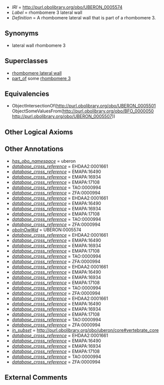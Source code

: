  * *IRI* = http://purl.obolibrary.org/obo/UBERON_0005574
 * *Label* = rhombomere 3 lateral wall
 * *Definition* = A rhombomere lateral wall that is part of a rhombomere 3.

## Synonyms

 * lateral wall rhombomere 3

## Superclasses

 * [rhombomere lateral wall](../../UBERON/01/UBERON_0005501.md)
 * [part_of](../../BFO/50/BFO_0000050.md) some [rhombomere 3](../../UBERON/07/UBERON_0005507.md)

## Equivalencies

 * ObjectIntersectionOf(<http://purl.obolibrary.org/obo/UBERON_0005501> ObjectSomeValuesFrom(<http://purl.obolibrary.org/obo/BFO_0000050> <http://purl.obolibrary.org/obo/UBERON_0005507>))

## Other Logical Axioms


## Other Annotations

 * *[has_obo_namespace](../../ce/oboInOwl#hasOBONamespace.md)* = uberon
 * *[database_cross_reference](../../ef/oboInOwl#hasDbXref.md)* = EHDAA2:0001661
 * *[database_cross_reference](../../ef/oboInOwl#hasDbXref.md)* = EMAPA:16490
 * *[database_cross_reference](../../ef/oboInOwl#hasDbXref.md)* = EMAPA:16934
 * *[database_cross_reference](../../ef/oboInOwl#hasDbXref.md)* = EMAPA:17108
 * *[database_cross_reference](../../ef/oboInOwl#hasDbXref.md)* = TAO:0000994
 * *[database_cross_reference](../../ef/oboInOwl#hasDbXref.md)* = ZFA:0000994
 * *[database_cross_reference](../../ef/oboInOwl#hasDbXref.md)* = EHDAA2:0001661
 * *[database_cross_reference](../../ef/oboInOwl#hasDbXref.md)* = EMAPA:16490
 * *[database_cross_reference](../../ef/oboInOwl#hasDbXref.md)* = EMAPA:16934
 * *[database_cross_reference](../../ef/oboInOwl#hasDbXref.md)* = EMAPA:17108
 * *[database_cross_reference](../../ef/oboInOwl#hasDbXref.md)* = TAO:0000994
 * *[database_cross_reference](../../ef/oboInOwl#hasDbXref.md)* = ZFA:0000994
 * *[oboInOwl#id](../../id/oboInOwl#id.md)* = UBERON:0005574
 * *[database_cross_reference](../../ef/oboInOwl#hasDbXref.md)* = EHDAA2:0001661
 * *[database_cross_reference](../../ef/oboInOwl#hasDbXref.md)* = EMAPA:16490
 * *[database_cross_reference](../../ef/oboInOwl#hasDbXref.md)* = EMAPA:16934
 * *[database_cross_reference](../../ef/oboInOwl#hasDbXref.md)* = EMAPA:17108
 * *[database_cross_reference](../../ef/oboInOwl#hasDbXref.md)* = TAO:0000994
 * *[database_cross_reference](../../ef/oboInOwl#hasDbXref.md)* = ZFA:0000994
 * *[database_cross_reference](../../ef/oboInOwl#hasDbXref.md)* = EHDAA2:0001661
 * *[database_cross_reference](../../ef/oboInOwl#hasDbXref.md)* = EMAPA:16490
 * *[database_cross_reference](../../ef/oboInOwl#hasDbXref.md)* = EMAPA:16934
 * *[database_cross_reference](../../ef/oboInOwl#hasDbXref.md)* = EMAPA:17108
 * *[database_cross_reference](../../ef/oboInOwl#hasDbXref.md)* = TAO:0000994
 * *[database_cross_reference](../../ef/oboInOwl#hasDbXref.md)* = ZFA:0000994
 * *[database_cross_reference](../../ef/oboInOwl#hasDbXref.md)* = EHDAA2:0001661
 * *[database_cross_reference](../../ef/oboInOwl#hasDbXref.md)* = EMAPA:16490
 * *[database_cross_reference](../../ef/oboInOwl#hasDbXref.md)* = EMAPA:16934
 * *[database_cross_reference](../../ef/oboInOwl#hasDbXref.md)* = EMAPA:17108
 * *[database_cross_reference](../../ef/oboInOwl#hasDbXref.md)* = TAO:0000994
 * *[database_cross_reference](../../ef/oboInOwl#hasDbXref.md)* = ZFA:0000994
 * *[in_subset](../../et/oboInOwl#inSubset.md)* = http://purl.obolibrary.org/obo/uberon/core#vertebrate_core
 * *[database_cross_reference](../../ef/oboInOwl#hasDbXref.md)* = EHDAA2:0001661
 * *[database_cross_reference](../../ef/oboInOwl#hasDbXref.md)* = EMAPA:16490
 * *[database_cross_reference](../../ef/oboInOwl#hasDbXref.md)* = EMAPA:16934
 * *[database_cross_reference](../../ef/oboInOwl#hasDbXref.md)* = EMAPA:17108
 * *[database_cross_reference](../../ef/oboInOwl#hasDbXref.md)* = TAO:0000994
 * *[database_cross_reference](../../ef/oboInOwl#hasDbXref.md)* = ZFA:0000994

## External Comments

